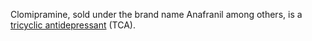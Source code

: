 Clomipramine, sold under the brand name Anafranil among others, is a [tricyclic antidepressant](https://anagora.org/tricyclic-antidepressant) (TCA).